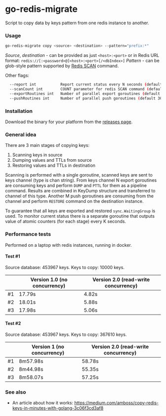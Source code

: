 # go-redis-migrate

Script to copy data by keys pattern from one redis instance to another.

### Usage

```bash
go-redis-migrate copy <source> <destination> --pattern="prefix:*"
```

*Source*, *destination* - can be provided as just `<host>:<port>` or in Redis URL format: `redis://[:<password>@]<host>:<port>[/<dbIndex>]` 
*Pattern* - can be glob-style pattern supported by [Redis SCAN](https://redis.io/commands/scan) command.

Other flags:
```bash
  --report int           Report current status every N seconds (default 1)
  --scanCount int        COUNT parameter for redis SCAN command (default 100)
  --exportRoutines int   Number of parallel export goroutines (default 30)
  --pushRoutines int     Number of parallel push goroutines (default 30)
```

### Installation

Download the binary for your platform from the [releases page](https://github.com/obukhov/go-redis-migrate/releases).

### General idea

There are 3 main stages of copying keys:
1. Scanning keys in source
2. Dumping values and TTLs from source
3. Restoring values and TTLs in destination

Scanning is performed with a single goroutine, scanned keys are sent to keys channel (type is chan string). From keys 
channel N export goroutines are consuming keys and perform `DUMP` and `PTTL` for them as a pipeline command. Results
are combined in KeyDump structure and transferred to channel of this type. Another M push goroutines are consuming from 
the channel and perform `RESTORE` command on the destination instance.

To guarantee that all keys are exported and restored `sync.WaitingGroup` is used. To monitor current status there is a
separate goroutine that outputs value of atomic counters (for each stage) every K seconds. 

### Performance tests

Performed on a laptop with redis instances, running in docker.

#### Test #1
Source database: 453967 keys.
Keys to copy:     10000 keys.

|    | Version 1.0 (no concurrency) | Version 2.0 (read-write concurrency) |
|----|------------------------------|--------------------------------------|
| #1 |                       17.79s |                                4.82s |
| #2 |                       18.01s |                                5.88s |
| #3 |                       17.98s |                                5.06s |

#### Test #2
Source database: 453967 keys.
Keys to copy:    367610 keys.

|    | Version 1 (no concurrency) | Version 2.0 (read-write concurrency) |
|----|----------------------------|--------------------------------------|
| #1 |                   8m57.98s |                               58.78s |
| #2 |                   8m44.98s |                               55.35s |
| #3 |                   8m58.07s |                               57.25s |


### See also
- An article about how it works: https://medium.com/amboss/copy-redis-keys-in-minutes-with-golang-3c06f3cd3af8
